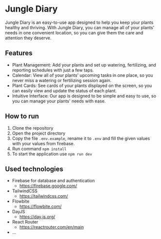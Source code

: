 # Jungle Diary

Jungle Diary is an easy-to-use app designed to help you keep your plants healthy and thriving. With Jungle Diary, you can manage all of your plants' needs in one convenient location, so you can give them the care and attention they deserve.

## Features

- Plant Management: Add your plants and set up watering, fertilizing, and reporting schedules with just a few taps.
- Calendar: View all of your plants' upcoming tasks in one place, so you never miss a watering or fertilizing session again.
- Plant Cards: See cards of your plants displayed on the screen, so you can easily view and update the status of each plant.
- Intuitive Interface: Our app is designed to be simple and easy to use, so you can manage your plants' needs with ease.

## How to run

1. Clone the repository
1. Open the project directory
1. Copy the file `.env.example`, rename it to `.env` and fill the given values with your values from firebase.
1. Run command `npm install`
1. To start the application use `npm run dev`

## Used technologies
- Firebase for database and authentication 
  - https://firebase.google.com/
- TailwindCSS 
  - https://tailwindcss.com/
- Flowbite
  - https://flowbite.com/
- DayJS
  - https://day.js.org/
- React Router
  - https://reactrouter.com/en/main
- ...

